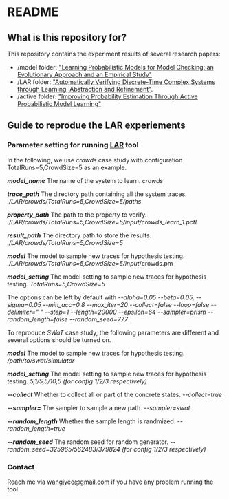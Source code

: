# README #

## What is this repository for? ###

This repository contains the experiment results of several research papers:
* /model folder: ["Learning Probabilistic Models for Model Checking: an Evolutionary Approach and an Empirical Study"](https://link.springer.com/article/10.1007/s10009-018-0492-7)
* /LAR folder: ["Automatically Verifying Discrete-Time Complex Systems through Learning, Abstraction and Refinement"](https://arxiv.org/abs/1610.06371).
* /active folder: ["Improving Probability Estimation Through Active Probabilistic Model Learning"](https://link.springer.com/chapter/10.1007/978-3-319-68690-5_23)

## Guide to reprodue the LAR experiements ##
### Parameter setting for running [LAR](https://github.com/wang-jingyi/Ziqian) tool ###
In the following, we use *crowds* case study with configuration TotalRuns=5,CrowdSize=5 as an example.

  ***model_name***         The name of the system to learn.     *crowds*
  
  ***trace_path***         The directory path containing all the system traces.     *./LAR/crowds/TotalRuns=5,CrowdSize=5/paths*
  
  ***property_path***      The path to the property to verify.          *./LAR/crowds/TotalRuns=5,CrowdSize=5/input/crowds_learn_1.pctl*
  
  ***result_path***        The directory path to store the results.     *./LAR/crowds/TotalRuns=5,CrowdSize=5*
  
  ***model***              The model to sample new traces for hypothesis testing.      *./LAR/crowds/TotalRuns=5,CrowdSize=5/input*/crowds.pm
  
  ***model_setting***      The model setting to sample new traces for hypothesis testing.   *TotalRuns=5,CrowdSize=5*
  
  
  
The options can be left by default with *--alpha=0.05 --beta=0.05, --sigma=0.05 --min_acc=0.8 --max_iter=20 --collect=false --loop=false --delimiter=" " --step=1 --length=20000 --epsilon=64 --sampler=prism --random_length=false --random_seed=777*.

To reproduce *SWaT* case study, the following parameters are different and several options should be turned on.

  ***model***              The model to sample new traces for hypothesis testing.     */path/to/swat/simulator*
  
  ***model_setting***      The model setting to sample new traces for hypothesis testing.   *5,1/5,5/10,5 (for config 1/2/3 respectively)*
  
  ***--collect***             Whether to collect all or part of the concrete states.     *--collect=true*
  
  ***--sampler=<sampler>***   The sampler to sample a new path.     *--sampler=swat*
  
  ***--random_length***       Whether the sample length is randmized.     *--random_length=true*
  
  ***--random_seed***         The random seed for random generator.     *--random_seed=325965/562483/379824 (for config 1/2/3 respectively)*


### Contact ###
Reach me via wangjyee@gmail.com if you have any problem running the tool.
